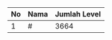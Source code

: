 | No | Nama            | Jumlah Level |
|----|-----------------|--------------|
| 1  | #    |    3664        |
